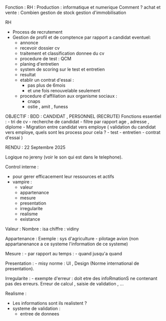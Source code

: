 Fonction :
RH : 
Production :
    informatique et numerique 
    Comment ? 
achat et vente :
    Combien 
gestion de stock
gestion d'immobilisation


RH 
- Process de recrutement 
- Gestion de profil et de comptence par rapport a candidat eventuel: 
    - annonce 
    - recevoir dossier cv
    - traitement et classification donnee du cv 
    - procedure de test : QCM 
    - planing d'entretien 
    - system de scoring sur le test et entretien 
    - resultat
    - etablir un contrat d'essai :
        - pas plus de 6mois 
        - et une fois renouvelable seulement
    - procedure d'affiliation aux organisme sociaux :
        - cnaps 
        - ostie , amit , funess 

OBJECTIF :
    BDD : CANDIDAT , PERSONNEL (RECRUTE)
    Fonctions essentiel :
        - tri de cv 
        - recherche de candidat 
        - filtre par rapport age , adresse , diplome 
        - Migration entre candidat vers employe 
        ( validation du candidat vers employe, quels sont les process pour cela ? 
            - test 
            - entretien 
            - contrat d'essai )

RENDU :
22 Septembre 2025

Logique no jereny (voir le son qui est dans le telephone). 

Control interne :
- pour gerer efficacement leur ressources et actifs 
- vampire : 
    - valeur 
    - appartenance 
    - mesure 
    - presentation
    - irregularite 
    - realisme
    - existance 

Valeur :
    Nombre : isa
    chiffre : vidiny 

Appartenance :
    Exemple : sys d'agriculture 
        - pilotage avion (non appartanenance a ce systeme l'information de ce systeme)

Mesure :
    - par rapport au temps : - quand jusqu'a quand

Presentation :
    - misy norme : UI , Design (Norme international de presentation). 

Irregularite :
    - exempte d'erreur : doit etre des infoRmationS ne contenant pas des erreurs.
    Erreur de calcul , saisie de validation , ... 

Realisme :
- Les informations sont ils realistent ? 
- systeme de validation : 
    - entree de donnees 